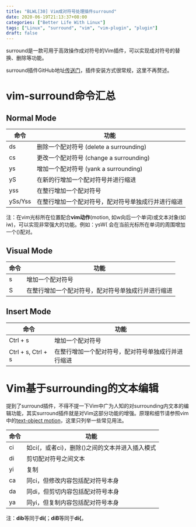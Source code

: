 ```yaml
---
title: "BLWL[30] Vim成对符号处理插件surround"
date: 2020-06-19T21:13:37+08:00
categories: ["Better Life With Linux"]
tags: ["Linux", "surround", "vim", "vim-plugin", "plugin"]
draft: false
---
```


surround是一款可用于高效操作成对符号的Vim插件，可以实现成对符号的替换、删除等功能。   

surround插件GitHub地址[传送门](https://github.com/tpope/vim-surround)，插件安装方式很常规，这里不再赘述。      

# vim-surround命令汇总

## Normal Mode
| 命令    | 功能                                               |
|---------|----------------------------------------------------|
| ds      | 删除一个配对符号 (delete a surrounding)            |
| cs      | 更改一个配对符号 (change a surrounding)            |
| ys      | 增加一个配对符号 (yank a surrounding)              |
| yS      | 在新的行增加一个配对符号并进行缩进                 |
| yss     | 在整行增加一个配对符号                             |
| ySs/Yss | 在整行增加一个配对符号，配对符号单独成行并进行缩进 |

注：在vim光标所在位置配合**vim动作**(motion, 如w向后一个单词)或文本对象(如iw)，可以实现非常强大的功能。例如：ysW( 会在当前光标所在单词的周围增加一个()配对。            

## Visual Mode
| 命令 | 功能                                               |
|------|----------------------------------------------------|
| s    | 增加一个配对符号                                   |
| S    | 在整行增加一个配对符号，配对符号单独成行并进行缩进 |

## Insert Mode
| 命令               | 功能                                               |
|--------------------|----------------------------------------------------|
| Ctrl + s           | 增加一个配对符号                                   |
| Ctrl + s, Ctrl + s | 在整行增加一个配对符号，配对符号单独成行并进行缩进 |

# Vim基于surrounding的文本编辑
提到了surround插件，不得不提一下Vim中广为人知的对surrounding内文本的编辑功能，其实surround插件就是对Vim这部分功能的增强。原理和细节请参照vim中的[text-object motion](http://vimdoc.sourceforge.net/htmldoc/motion.html)，这里只列举一些常见用法。

| 命令 | 功能                                           |
|------|------------------------------------------------|
| ci   | 如ci(，或者ci)，删除()之间的文本并进入插入模式 |
| di   | 剪切配对符号之间文本                           |
| yi   | 复制                                           |
| ca   | 同ci，但修改内容包括配对符号本身               |
| da   | 同di，但剪切内容包括配对符号本身               |
| ya   | 同yi，但复制内容包括配对符号本身               |

注：**dib**等同于**di(**；**diB**等同于**di{**。      
